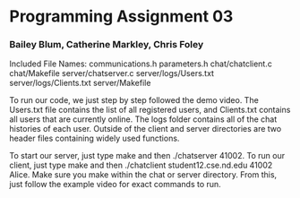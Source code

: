 # Programming Assignment 03
### Bailey Blum, Catherine Markley, Chris Foley

Included File Names:
communications.h
parameters.h
chat/chatclient.c
chat/Makefile
server/chatserver.c
server/logs/Users.txt
server/logs/Clients.txt
server/Makefile

To run our code, we just step by step followed the demo video. The Users.txt file contains the list of all registered users, and Clients.txt contains all users that are currently online. The logs folder contains all of the chat histories of each user. Outside of the client and server directories are two header files containing widely used functions.

To start our server, just type make and then ./chatserver 41002. To run our client, just type make and then ./chatclient student12.cse.nd.edu 41002 Alice. Make sure you make within the chat or server directory. From this, just follow the example video for exact commands to run.
